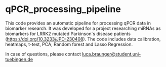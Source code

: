 # qPCR_processing_pipeline
This code provides an automatic pipeline for processing qPCR data in biomarker research. It was developed for a project researching miRNAs as biomarkers for LRRK2 mutated Parkinson´s disease patients (https://doi.org/10.3233/JPD-230408). The code includes data calibration, heatmaps, t-test, PCA, Random forest and Lasso Regression.

In case of questions, please contact luca.braunger@student.uni-tuebingen.de
